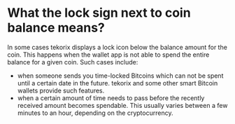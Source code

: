 # What the lock sign next to coin balance means?

In some cases tekorix displays a lock icon below the balance amount for the coin. This happens when the wallet app is not able to spend the entire balance for a given coin.
Such cases include:

- when someone sends you time-locked Bitcoins which can not be spent until a certain date in the future. tekorix and some other smart Bitcoin wallets provide such features.
- when a certain amount of time needs to pass before the recently received amount becomes spendable. This usually varies between a few minutes to an hour, depending on the cryptocurrency.
